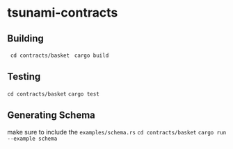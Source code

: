 # tsunami-contracts



## Building
``` cd contracts/basket```
``` cargo build```

## Testing
```cd contracts/basket```
```cargo test```

## Generating Schema
make sure to include the ``examples/schema.rs`` 
```cd contracts/basket```
```cargo run --example schema```
